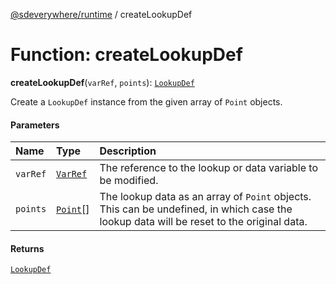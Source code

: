 [@sdeverywhere/runtime](../index.md) / createLookupDef

# Function: createLookupDef

**createLookupDef**(`varRef`, `points`): [`LookupDef`](../interfaces/LookupDef.md)

Create a `LookupDef` instance from the given array of `Point` objects.

#### Parameters

| Name | Type | Description |
| :------ | :------ | :------ |
| `varRef` | [`VarRef`](../interfaces/VarRef.md) | The reference to the lookup or data variable to be modified. |
| `points` | [`Point`](../interfaces/Point.md)[] | The lookup data as an array of `Point` objects. This can be undefined, in which case the lookup data will be reset to the original data. |

#### Returns

[`LookupDef`](../interfaces/LookupDef.md)
